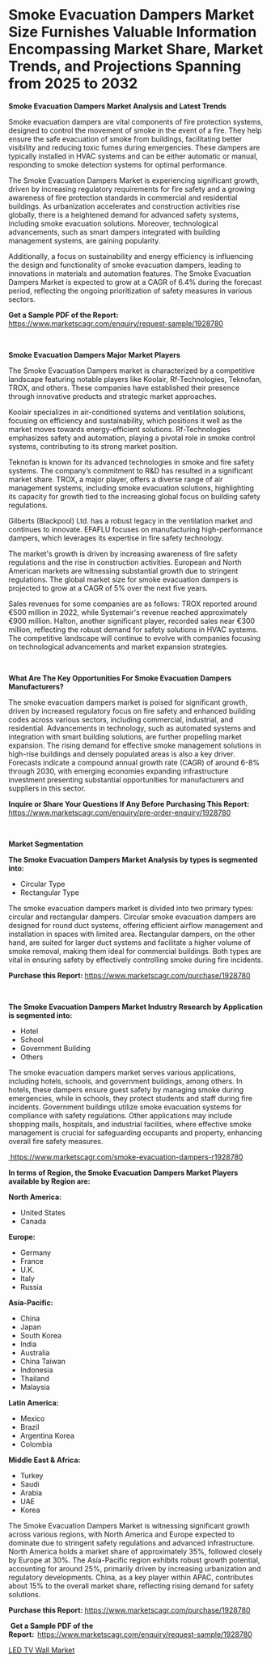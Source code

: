 <p><h1>Smoke Evacuation Dampers Market Size Furnishes Valuable Information Encompassing Market Share, Market Trends, and Projections Spanning from 2025 to 2032</h1></p><p><strong>Smoke Evacuation Dampers Market Analysis and Latest Trends</strong></p>
<p><p>Smoke evacuation dampers are vital components of fire protection systems, designed to control the movement of smoke in the event of a fire. They help ensure the safe evacuation of smoke from buildings, facilitating better visibility and reducing toxic fumes during emergencies. These dampers are typically installed in HVAC systems and can be either automatic or manual, responding to smoke detection systems for optimal performance.</p><p>The Smoke Evacuation Dampers Market is experiencing significant growth, driven by increasing regulatory requirements for fire safety and a growing awareness of fire protection standards in commercial and residential buildings. As urbanization accelerates and construction activities rise globally, there is a heightened demand for advanced safety systems, including smoke evacuation solutions. Moreover, technological advancements, such as smart dampers integrated with building management systems, are gaining popularity. </p><p>Additionally, a focus on sustainability and energy efficiency is influencing the design and functionality of smoke evacuation dampers, leading to innovations in materials and automation features. The Smoke Evacuation Dampers Market is expected to grow at a CAGR of 6.4% during the forecast period, reflecting the ongoing prioritization of safety measures in various sectors.</p></p>
<p><strong>Get a Sample PDF of the Report:&nbsp;</strong> <a href="https://www.marketscagr.com/enquiry/request-sample/1928780?utm_campaign=2991&utm_medium=2&utm_source=Github&utm_content=ia&utm_term=29032025&utm_id=smoke-evacuation-dampers">https://www.marketscagr.com/enquiry/request-sample/1928780</a></p>
<p>&nbsp;</p>
<p><strong>Smoke Evacuation Dampers Major Market Players</strong></p>
<p><p>The Smoke Evacuation Dampers market is characterized by a competitive landscape featuring notable players like Koolair, Rf-Technologies, Teknofan, TROX, and others. These companies have established their presence through innovative products and strategic market approaches.</p><p>Koolair specializes in air-conditioned systems and ventilation solutions, focusing on efficiency and sustainability, which positions it well as the market moves towards energy-efficient solutions. Rf-Technologies emphasizes safety and automation, playing a pivotal role in smoke control systems, contributing to its strong market position.</p><p>Teknofan is known for its advanced technologies in smoke and fire safety systems. The company’s commitment to R&D has resulted in a significant market share. TROX, a major player, offers a diverse range of air management systems, including smoke evacuation solutions, highlighting its capacity for growth tied to the increasing global focus on building safety regulations.</p><p>Gilberts (Blackpool) Ltd. has a robust legacy in the ventilation market and continues to innovate. EFAFLU focuses on manufacturing high-performance dampers, which leverages its expertise in fire safety technology.</p><p>The market's growth is driven by increasing awareness of fire safety regulations and the rise in construction activities. European and North American markets are witnessing substantial growth due to stringent regulations. The global market size for smoke evacuation dampers is projected to grow at a CAGR of 5% over the next five years.</p><p>Sales revenues for some companies are as follows: TROX reported around €500 million in 2022, while Systemair's revenue reached approximately €900 million. Halton, another significant player, recorded sales near €300 million, reflecting the robust demand for safety solutions in HVAC systems. The competitive landscape will continue to evolve with companies focusing on technological advancements and market expansion strategies.</p></p>
<p>&nbsp;</p>
<p><strong>What Are The Key Opportunities For Smoke Evacuation Dampers Manufacturers?</strong></p>
<p><p>The smoke evacuation dampers market is poised for significant growth, driven by increased regulatory focus on fire safety and enhanced building codes across various sectors, including commercial, industrial, and residential. Advancements in technology, such as automated systems and integration with smart building solutions, are further propelling market expansion. The rising demand for effective smoke management solutions in high-rise buildings and densely populated areas is also a key driver. Forecasts indicate a compound annual growth rate (CAGR) of around 6-8% through 2030, with emerging economies expanding infrastructure investment presenting substantial opportunities for manufacturers and suppliers in this sector.</p></p>
<p><strong>Inquire or Share Your Questions If Any Before Purchasing This Report:</strong> <a href="https://www.marketscagr.com/enquiry/pre-order-enquiry/1928780?utm_campaign=2991&utm_medium=2&utm_source=Github&utm_content=ia&utm_term=29032025&utm_id=smoke-evacuation-dampers">https://www.marketscagr.com/enquiry/pre-order-enquiry/1928780</a></p>
<p>&nbsp;</p>
<p><strong>Market Segmentation</strong></p>
<p><strong>The Smoke Evacuation Dampers Market Analysis by types is segmented into:</strong></p>
<p><ul><li>Circular Type</li><li>Rectangular Type</li></ul></p>
<p><p>The smoke evacuation dampers market is divided into two primary types: circular and rectangular dampers. Circular smoke evacuation dampers are designed for round duct systems, offering efficient airflow management and installation in spaces with limited area. Rectangular dampers, on the other hand, are suited for larger duct systems and facilitate a higher volume of smoke removal, making them ideal for commercial buildings. Both types are vital in ensuring safety by effectively controlling smoke during fire incidents.</p></p>
<p><strong>Purchase this Report:&nbsp;</strong><a href="https://www.marketscagr.com/purchase/1928780?utm_campaign=2991&utm_medium=2&utm_source=Github&utm_content=ia&utm_term=29032025&utm_id=smoke-evacuation-dampers">https://www.marketscagr.com/purchase/1928780</a></p>
<p>&nbsp;</p>
<p><strong>The Smoke Evacuation Dampers Market Industry Research by Application is segmented into:</strong></p>
<p><ul><li>Hotel</li><li>School</li><li>Government Building</li><li>Others</li></ul></p>
<p><p>The smoke evacuation dampers market serves various applications, including hotels, schools, and government buildings, among others. In hotels, these dampers ensure guest safety by managing smoke during emergencies, while in schools, they protect students and staff during fire incidents. Government buildings utilize smoke evacuation systems for compliance with safety regulations. Other applications may include shopping malls, hospitals, and industrial facilities, where effective smoke management is crucial for safeguarding occupants and property, enhancing overall fire safety measures.</p></p>
<p><a href="https://www.marketscagr.com/smoke-evacuation-dampers-r1928780?utm_campaign=2991&utm_medium=2&utm_source=Github&utm_content=ia&utm_term=29032025&utm_id=smoke-evacuation-dampers">&nbsp;https://www.marketscagr.com/smoke-evacuation-dampers-r1928780</a></p>
<p><strong>In terms of Region, the Smoke Evacuation Dampers Market Players available by Region are:</strong></p>
<p>
    <p> <strong> North America: </strong>
        <ul>
            <li>United States</li>
            <li>Canada</li>
        </ul>
        </p> 
    <p> <strong> Europe: </strong>
        <ul>
            <li>Germany</li>
            <li>France</li>
            <li>U.K.</li>
            <li>Italy</li>
            <li>Russia</li>
        </ul>
        </p> 
    <p> <strong> Asia-Pacific: </strong>
        <ul>
            <li>China</li>
            <li>Japan</li>
            <li>South Korea</li>
            <li>India</li>
            <li>Australia</li>
            <li>China Taiwan</li>
            <li>Indonesia</li>
            <li>Thailand</li>
            <li>Malaysia</li>
        </ul>
        </p> 
    <p> <strong> Latin America: </strong>
        <ul>
            <li>Mexico</li>
            <li>Brazil</li>
            <li>Argentina Korea</li>
            <li>Colombia</li>
        </ul>
        </p> 
    <p> <strong> Middle East & Africa: </strong>
        <ul>
            <li>Turkey</li>
            <li>Saudi</li>
            <li>Arabia</li>
            <li>UAE</li>
            <li>Korea</li>
        </ul>
    </p>
    </p>
<p><p>The Smoke Evacuation Dampers Market is witnessing significant growth across various regions, with North America and Europe expected to dominate due to stringent safety regulations and advanced infrastructure. North America holds a market share of approximately 35%, followed closely by Europe at 30%. The Asia-Pacific region exhibits robust growth potential, accounting for around 25%, primarily driven by increasing urbanization and regulatory developments. China, as a key player within APAC, contributes about 15% to the overall market share, reflecting rising demand for safety solutions.</p></p>
<p><strong>Purchase this Report: </strong><a href="https://www.marketscagr.com/purchase/1928780?utm_campaign=2991&utm_medium=2&utm_source=Github&utm_content=ia&utm_term=29032025&utm_id=smoke-evacuation-dampers">https://www.marketscagr.com/purchase/1928780</a></p>
<p>&nbsp;<strong>Get a Sample PDF of the Report:&nbsp;&nbsp;</strong><a href="https://www.marketscagr.com/enquiry/request-sample/1928780?utm_campaign=2991&utm_medium=2&utm_source=Github&utm_content=ia&utm_term=29032025&utm_id=smoke-evacuation-dampers">https://www.marketscagr.com/enquiry/request-sample/1928780</a></p>
<p><strong></strong></p>
<p><p><a href="https://github.com/dmitriyvo6rog/Market-Research-Report-List-1/blob/main/led-tv-wall-market.md?utm_campaign=2991&utm_medium=2&utm_source=Github&utm_content=ia&utm_term=29032025&utm_id=smoke-evacuation-dampers">LED TV Wall Market</a></p></p>
